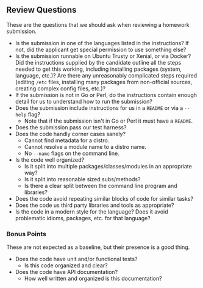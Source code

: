 ## Review Questions

These are the questions that we should ask when reviewing a homework submission.

* Is the submission in one of the languages listed in the instructions? If
  not, did the applicant get special permission to use something else?
* Is the submission runnable on Ubuntu Trusty or Xenial, or via Docker? Did
  the instructions supplied by the candidate outline all the steps needed to
  get this working, including installing packages (system, language, etc.)?
  Are there any unreasonably complicated steps required (editing `/etc` files,
  installing many packages from non-official sources, creating complex config
  files, etc.)?
* If the submission is not in Go or Perl, do the instructions contain enough
  detail for us to understand how to run the submission?
* Does the submission include instructions for us in a `README` or via a
  `--help` flag?
  * Note that if the submission isn't in Go or Perl it must have a `README`.
* Does the submission pass our test harness?
* Does the code handly corner cases sanely?
  * Cannot find metadata for a distro.
  * Cannot resolve a module name to a distro name.
  * No `--name` flags on the command line.
* Is the code well organized?
  * Is it split into multiple packages/classes/modules in an appropriate way?
  * Is it split into reasonable sized subs/methods?
  * Is there a clear split between the command line program and libraries?
* Does the code avoid repeating similar blocks of code for similar tasks?
* Does the code us third party libraries and tools as appropriate?
* Is the code in a modern style for the language? Does it avoid problematic
  idioms, packages, etc. for that language?

### Bonus Points

These are not expected as a baseline, but their presence is a good thing.

* Does the code have unit and/or functional tests?
  * Is this code organized and clear?
* Does the code have API documentation?
  * How well written and organized is this documentation?
